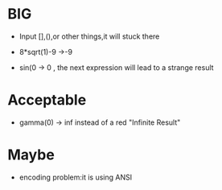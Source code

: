 # BIG

- Input [],(),or other things,it will stuck there

- 8*sqrt(1)-9 ->-9

- sin(0 -> 0 , the next expression will lead to a strange result

# Acceptable

- gamma(0) -> inf instead  of a red "Infinite Result"

# Maybe

- encoding problem:it is using ANSI
